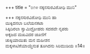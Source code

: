 +++
title = "೦೧೪ ನಕ್ಕನಸುರವಿರೋಧಿ ಮುನಿ"

+++
ನಕ್ಕನಸುರವಿರೋಧಿ ಮುನಿ ಹಾ  
ಯಿಕ್ಕಿದನಲಾ ಬಲೆಯನಕಟಾ  
ಸಿಕ್ಕಿದಿರಲಾ ಸ್ವಾಮಿದ್ರೋಹರು ಸದರವೇ ನೃಪರು   
ಅಕ್ಕಜದ ಮಖವಿದರ ಚೂಣಿಗೆ   
ಚುಕ್ಕಿಯಾಯಿತು ಮನ ಮಹೀಶನ   
ಮಕ್ಕಳಾಟಿಕೆಯಾಯ್ತೆನುತ ತೂಗಿದನು ಸಿರಿಮುಡಿಯ     ॥14॥